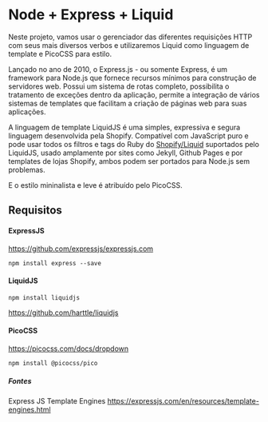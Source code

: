 # Node + Express + Liquid

Neste projeto, vamos usar o gerenciador das diferentes requisições HTTP com seus mais diversos verbos e utilizaremos Liquid como linguagem de template e PicoCSS para estilo.

Lançado no ano de 2010, o Express.js - ou somente Express, é um framework para Node.js que fornece recursos mínimos para construção de servidores web. Possui um sistema de rotas completo, possibilita o tratamento de exceções dentro da aplicação, permite a integração de vários sistemas de templates que facilitam a criação de páginas web para suas aplicações. 

A linguagem de template LiquidJS é uma simples, expressiva e segura linguagem desenvolvida pela Shopify. Compatível com JavaScript puro e pode usar todos os filtros e tags do Ruby do [Shopify/Liquid](https://github.com/Shopify/liquid) suportados pelo LiquidJS, usado amplamente por sites como Jekyll, Github Pages e por templates de lojas Shopify, ambos podem ser portados para Node.js sem problemas. 

E o estilo mininalista e leve é atribuído pelo PicoCSS. 


## Requisitos


#### ExpressJS
https://github.com/expressjs/expressjs.com
```
npm install express --save
```


#### LiquidJS

```
npm install liquidjs
```
https://github.com/harttle/liquidjs


#### PicoCSS
https://picocss.com/docs/dropdown
```
npm install @picocss/pico
```


##### Fontes

Express JS Template Engines
https://expressjs.com/en/resources/template-engines.html
